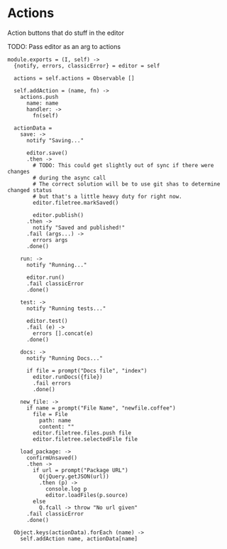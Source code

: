 Actions
=======

Action buttons that do stuff in the editor

TODO: Pass editor as an arg to actions

    module.exports = (I, self) ->
      {notify, errors, classicError} = editor = self

      actions = self.actions = Observable []

      self.addAction = (name, fn) ->
        actions.push
          name: name
          handler: ->
            fn(self)

      actionData =
        save: ->
          notify "Saving..."
  
          editor.save()
          .then ->
            # TODO: This could get slightly out of sync if there were changes
            # during the async call
            # The correct solution will be to use git shas to determine changed status
            # but that's a little heavy duty for right now.
            editor.filetree.markSaved()
  
            editor.publish()
          .then ->
            notify "Saved and published!"
          .fail (args...) ->
            errors args
          .done()
  
        run: ->
          notify "Running..."
  
          editor.run()
          .fail classicError
          .done()
  
        test: ->
          notify "Running tests..."
  
          editor.test()
          .fail (e) ->
            errors [].concat(e)
          .done()
  
        docs: ->
          notify "Running Docs..."
  
          if file = prompt("Docs file", "index")
            editor.runDocs({file})
            .fail errors
            .done()
  
        new_file: ->
          if name = prompt("File Name", "newfile.coffee")
            file = File
              path: name
              content: ""
            editor.filetree.files.push file
            editor.filetree.selectedFile file
  
        load_package: ->
          confirmUnsaved()
          .then ->
            if url = prompt("Package URL")
              Q(jQuery.getJSON(url))
              .then (p) ->
                console.log p
                editor.loadFiles(p.source)
            else
              Q.fcall -> throw "No url given"
          .fail classicError
          .done()

      Object.keys(actionData).forEach (name) ->
        self.addAction name, actionData[name]
